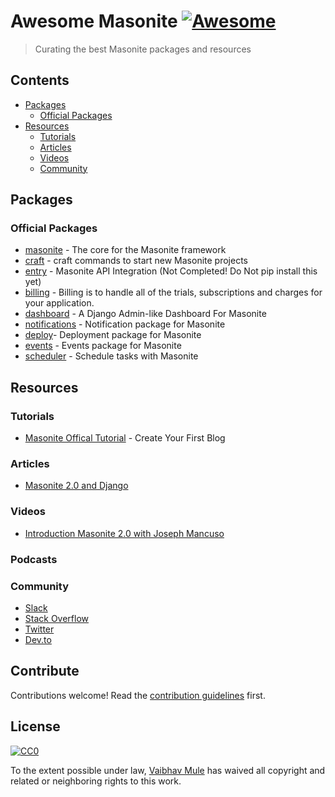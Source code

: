 # Awesome Masonite [![Awesome](https://awesome.re/badge.svg)](https://awesome.re)

> Curating the best Masonite packages and resources


## Contents

- [Packages](#packages)
    - [Official Packages](#official-packages)
- [Resources](#resources)
    - [Tutorials](#tutorials)
    - [Articles](#articles)
    - [Videos](#videos)
    - [Community](#community)


## Packages

### Official Packages

- [masonite](https://github.com/MasoniteFramework/core) - The core for the Masonite framework
- [craft](https://github.com/MasoniteFramework/craft) - craft commands to start new Masonite projects
- [entry](https://github.com/MasoniteFramework/entry) - Masonite API Integration (Not Completed! Do Not pip install this yet)
- [billing](https://github.com/MasoniteFramework/billing) - Billing is to handle all of the trials, subscriptions and charges for your application.
- [dashboard](https://github.com/MasoniteFramework/dashboard) - A Django Admin-like Dashboard For Masonite
- [notifications](https://github.com/MasoniteFramework/notifications) - Notification package for Masonite
- [deploy](https://github.com/MasoniteFramework/deploy)- Deployment package for Masonite
- [events](https://github.com/MasoniteFramework/events) -  Events package for Masonite
- [scheduler](https://github.com/MasoniteFramework/scheduler) - Schedule tasks with Masonite



## Resources

### Tutorials

- [Masonite Offical Tutorial](https://docs.masoniteproject.com/creating-your-first-blog/introduction) - Create Your First Blog

### Articles

- [Masonite 2.0 and Django](https://medium.com/@idmann509/masonite-2-0-and-django-beb4986d967f)


### Videos

- [Introduction Masonite 2.0 with Joseph Mancuso](https://www.youtube.com/playlist?list=PLdR9bD5hyZiiPv3pmtkSbFOFTE2HIVmhl)

### Podcasts


### Community
- [Slack](http://slack.masoniteproject.com/)
- [Stack Overflow](https://stackoverflow.com/questions/tagged/masonite)
- [Twitter](https://twitter.com/masoniteproject)
- [Dev.to](https://dev.to/masonite)

## Contribute

Contributions welcome! Read the [contribution guidelines](CONTRIBUTING.md) first.


## License

[![CC0](http://mirrors.creativecommons.org/presskit/buttons/88x31/svg/cc-zero.svg)](http://creativecommons.org/publicdomain/zero/1.0)

To the extent possible under law, [Vaibhav Mule](https://vaibhavmule.com) has waived all copyright and
related or neighboring rights to this work.
